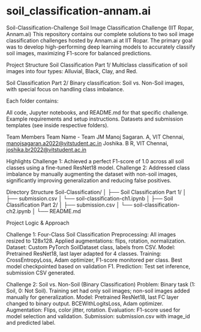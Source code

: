 # soil_classification-annam.ai
Soil-Classification-Challenge Soil Image Classification Challenge (IIT Ropar, Annam.ai) This repository contains our complete solutions to two soil image classification challenges hosted by Annam.ai at IIT Ropar. The primary goal was to develop high-performing deep learning models to accurately classify soil images, maximizing F1-score for balanced predictions.

Project Structure Soil Classification Part 1/ Multiclass classification of soil images into four types: Alluvial, Black, Clay, and Red.

Soil Classification Part 2/ Binary classification: Soil vs. Non-Soil images, with special focus on handling class imbalance.

Each folder contains:

All code, Jupyter notebooks, and README.md for that specific challenge. Example requirements and setup instructions. Datasets and submission templates (see inside respective folders).

Team Members Team Name - Team JM Manoj Sagaran. A, VIT Chennai, manojsagaran.a2022@vitstudent.ac.in Joshika. B R, VIT Chennai, joshika.br2022@vitstudent.ac.in

Highlights Challenge 1: Achieved a perfect F1-score of 1.0 across all soil classes using a fine-tuned ResNet18 model. Challenge 2: Addressed class imbalance by manually augmenting the dataset with non-soil images, significantly improving generalization and reducing false positives.

Directory Structure Soil-Classification/ │ ├── Soil Classification Part 1/ │ ├── submission.csv │ └── soil-classification-ch1.ipynb │ ├── Soil Classification Part 2/ │ ├── submission.csv │ └── soil-classification-ch2.ipynb │ └── README.md

Project Logic & Approach

Challenge 1: Four-Class Soil Classification Preprocessing: All images resized to 128x128. Applied augmentations: flips, rotation, normalization. Dataset: Custom PyTorch SoilDataset class, labels from CSV. Model: Pretrained ResNet18, last layer adapted for 4 classes. Training: CrossEntropyLoss, Adam optimizer, F1-score monitored per class. Best model checkpointed based on validation F1. Prediction: Test set inference, submission CSV generated.

Challenge 2: Soil vs. Non-Soil (Binary Classification) Problem: Binary task (1: Soil, 0: Not Soil). Training set had only soil images; non-soil images added manually for generalization. Model: Pretrained ResNet18, last FC layer changed to binary output. BCEWithLogitsLoss, Adam optimizer. Augmentation: Flips, color jitter, rotation. Evaluation: F1-score used for model selection and validation. Submission: submission.csv with image_id and predicted label.
